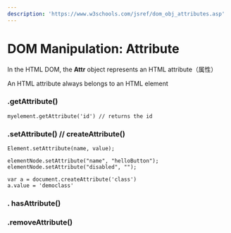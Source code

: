 ```yaml
---
description: 'https://www.w3schools.com/jsref/dom_obj_attributes.asp'
---
```


# DOM Manipulation: Attribute

In the HTML DOM, the **Attr** object represents an HTML attribute（属性）

An HTML attribute always belongs to an HTML element

### 

### .getAttribute\(\)

```text
myelement.getAttribute('id') // returns the id
```

### .setAttribute\(\)  // createAttribute\(\)

```text
Element.setAttribute(name, value);

elementNode.setAttribute("name", "helloButton");
elementNode.setAttribute("disabled", "");

var a = document.createAttribute('class')
a.value = 'democlass'
```

### . **hasAttribute\(\)**

###  **.removeAttribute\(\)**

